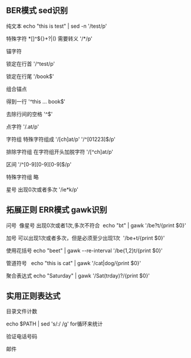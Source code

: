 

## BER模式 sed识别

纯文本  echo "this is test" | sed -n  '/test/p'

特殊字符 *[]^${}\+?|()  需要转义  '/\*/p'

锚字符 

锁定在行首 '/^test/p'

锁定在行尾 '/book$'

组合锚点  

得到一行  '^this ... book$' 

去除行间的空格  '^$'

点字符  '/.at/p'

字符组 特殊字符组成 '/[ch]at/p'    '/^[01223]$/p'

排除字符组 在字符组开头加脱字符 '/[^ch]at/p'

区间 '/^[0-9][0-9][0-9]$/p'

特殊字符组 略

星号 出现0次或者多次 '/ie*k/p'


## 拓展正则 ERR模式 gawk识别

问号  像星号 出现0次或者1次,多次不符合  echo "bt" | gawk '/be?t/{print $0}'

加号 可以出现1次或者多次，但是必须至少出现1次  '/be+t/{print $0}'

使用花括号  echo "beet" | gawk --re-interval '/be{1,2}t/{print $0}'

管道符号   echo "this is cat" | gawk '/cat|dog/{print $0}'

聚合表达式  echo "Saturday" | gawk '/Sat(trday)?/{print $0}'


## 实用正则表达式


目录文件计数  

echo $PATH | sed 's/:/ /g'
for循环来统计

验证电话号码

邮件






